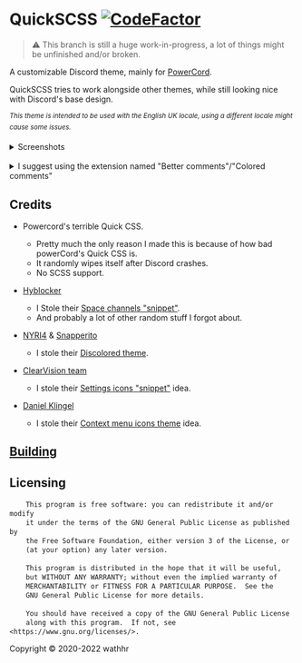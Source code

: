 QuickSCSS [![CodeFactor](https://www.codefactor.io/repository/github/wathhr/quickscss/badge/dev?s=5f2850cfa164e62ecf2eaa497b0a075cf28b67cf)](https://www.codefactor.io/repository/github/wathhr/quickscss/overview/dev)
===

> ⚠ This branch is still a huge work-in-progress, a lot of things might be unfinished and/or broken.

A customizable Discord theme, mainly for [PowerCord](https://github.com/powercord-org/powercord).

QuickSCSS tries to work alongside other themes, while still looking nice with Discord's base design.

<sup>*This theme is intended to be used with the English UK locale, using a different locale might cause some issues.*</sup>

<details><summary>Screenshots</summary><br>

![yeah](./screenshots/yeah.gif)

![settings](./screenshots/settings.png)

![messages](./screenshots/messages.gif)

![user popout](./screenshots/user-popout.png)

![channel list](./screenshots/channel-list.png)

</details>

<br>

<details><summary>I suggest using the extension named "Better comments"/"Colored comments"</summary>

- [VSCode](https://marketplace.visualstudio.com/items?itemName=aaron-bond.better-comments)

- [Sublime text](https://packagecontrol.io/packages/Colored%20Comments)

- [Atom](https://github.com/AndrewKralovec/atom-better-comments)

<sub>_If your text editor is not listed, the extension probably has not been ported over to it_</sub>

</details>

## Credits
- Powercord's terrible Quick CSS.
  - Pretty much the only reason I made this is because of how bad powerCord's Quick CSS is.
  - It randomly wipes itself after Discord crashes.
  - No SCSS support.

- [Hyblocker](https://github.com/hyblocker)
  - I Stole their [Space channels "snippet"](https://github.com/hyblocker/pixelcord/blob/59856ce1a9f7c59634101d5991f38c6e091a6063/src/app/qol/_space_channels.scss).
  - And probably a lot of other random stuff I forgot about.

- [NYRI4](https://github.com/NYRI4) & [Snapperito](https://github.com/Snapperito)
  - I stole their [Discolored theme](https://github.com/NYRI4/Discolored).

- [ClearVision team](https://github.com/ClearVision)
  - I stole their [Settings icons "snippet"](https://github.com/ClearVision/ClearVision-v6/blob/master/src/settings/icons.scss) idea.

- [Daniel Klingel](https://github.com/CorellanStoma)
  - I stole their [Context menu icons theme](https://github.com/CorellanStoma/Menu-Icons) idea.

## [Building](./BUILDING.md)

## Licensing
```
    This program is free software: you can redistribute it and/or modify
    it under the terms of the GNU General Public License as published by
    the Free Software Foundation, either version 3 of the License, or
    (at your option) any later version.

    This program is distributed in the hope that it will be useful,
    but WITHOUT ANY WARRANTY; without even the implied warranty of
    MERCHANTABILITY or FITNESS FOR A PARTICULAR PURPOSE.  See the
    GNU General Public License for more details.

    You should have received a copy of the GNU General Public License
    along with this program.  If not, see <https://www.gnu.org/licenses/>.
```
Copyright &copy; 2020-2022 wathhr

